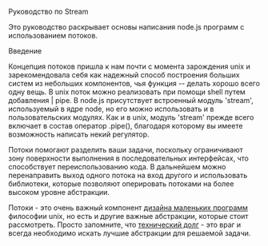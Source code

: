 Руководство по Stream

Это руководство раскрывает основы написания node.js программ с использованием потоков. 

Введение

Концепция потоков пришла к нам почти с момента зарождения unix и зарекомендовала себя как надежный способ построения больших систем из небольших компонентов, чья функция -- делать хорошо всего одну вещь. В unix поток можно реализовать при помощи shell путем добавления | pipe. В node.js присутствует встроенный модуль 'stream', используемый в ядре node, но его можно использовать и в пользовательских модулях. Как и в unix, модуль 'stream' прежде всего включает в состав оператор .pipe(), благодаря которому вы имеете возможность написать некий регулятор.

Потоки помогают разделить ваши задачи, поскольку ограничивают зону поверхности выполнения в последовательных интерфейсах, что способствует переиспользованию кода. В дальнейшем можно перенаправить выход одного потока на вход другого и использовать библиотеки, которые позволяют оперировать потоками на более высоком уровне абстракции. 

Потоки - это очень важный компонент <a href="https://michaelochurch.wordpress.com/2012/08/15/what-is-spaghetti-code/">дизайна маленьких программ</a> философии unix, но есть и другие важные абстракции, которые стоит рассмотреть. Просто запомните, что <a href="https://ru.wikipedia.org/wiki/%D0%A2%D0%B5%D1%85%D0%BD%D0%B8%D1%87%D0%B5%D1%81%D0%BA%D0%B8%D0%B9_%D0%B4%D0%BE%D0%BB%D0%B3">технический долг</a> - это враг и всегда необходимо искать лучшие абстракции для решаемой задачи.